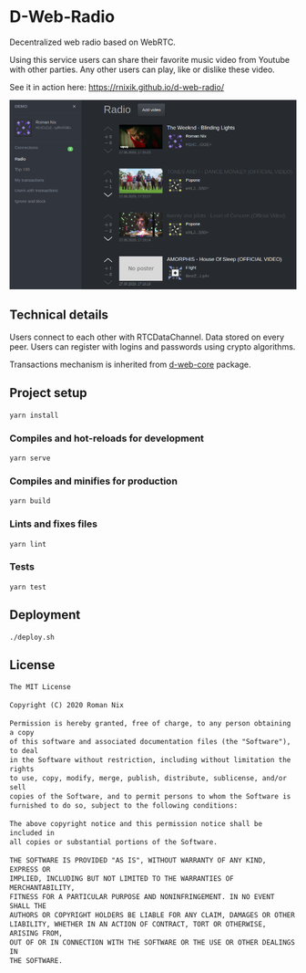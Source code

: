 # D-Web-Radio

Decentralized web radio based on WebRTC.

Using this service users can share their favorite music video from Youtube with
other parties. Any other users can play, like or dislike these video.

See it in action here: https://rnixik.github.io/d-web-radio/

![Preview](https://raw.githubusercontent.com/rnixik/d-web-radio/master/src/assets/preview.png)

## Technical details

Users connect to each other with RTCDataChannel.
Data stored on every peer. 
Users can register with logins and passwords using crypto algorithms.

Transactions mechanism is inherited from [d-web-core](https://github.com/rnixik/d-web-core) package.

## Project setup
```
yarn install
```

### Compiles and hot-reloads for development
```
yarn serve
```

### Compiles and minifies for production
```
yarn build
```

### Lints and fixes files
```
yarn lint
```

### Tests
```
yarn test
```

## Deployment
```
./deploy.sh
```

## License

    The MIT License

    Copyright (C) 2020 Roman Nix

    Permission is hereby granted, free of charge, to any person obtaining a copy
    of this software and associated documentation files (the "Software"), to deal
    in the Software without restriction, including without limitation the rights
    to use, copy, modify, merge, publish, distribute, sublicense, and/or sell
    copies of the Software, and to permit persons to whom the Software is
    furnished to do so, subject to the following conditions:

    The above copyright notice and this permission notice shall be included in
    all copies or substantial portions of the Software.

    THE SOFTWARE IS PROVIDED "AS IS", WITHOUT WARRANTY OF ANY KIND, EXPRESS OR
    IMPLIED, INCLUDING BUT NOT LIMITED TO THE WARRANTIES OF MERCHANTABILITY,
    FITNESS FOR A PARTICULAR PURPOSE AND NONINFRINGEMENT. IN NO EVENT SHALL THE
    AUTHORS OR COPYRIGHT HOLDERS BE LIABLE FOR ANY CLAIM, DAMAGES OR OTHER
    LIABILITY, WHETHER IN AN ACTION OF CONTRACT, TORT OR OTHERWISE, ARISING FROM,
    OUT OF OR IN CONNECTION WITH THE SOFTWARE OR THE USE OR OTHER DEALINGS IN
    THE SOFTWARE.
